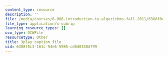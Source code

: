 ```yaml
---
content_type: resource
description: ''
file: /media/courses/6-006-introduction-to-algorithms-fall-2011/6388f0c3161c54e65985cd0d0338d799_Kg4bqzAqRBM.srt
file_type: application/x-subrip
learning_resource_types: []
ocw_type: OCWFile
resourcetype: Other
title: 3play caption file
uid: 6388f0c3-161c-54e6-5985-cd0d0338d799
---
```

